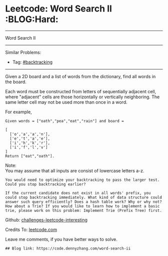 # Leetcode: Word Search II     :BLOG:Hard:


---

Word Search II  

---

Similar Problems:  
-   Tag: [#backtracking](https://code.dennyzhang.com/tag/backtracking)

---

Given a 2D board and a list of words from the dictionary, find all words in the board.  

Each word must be constructed from letters of sequentially adjacent cell, where "adjacent" cells are those horizontally or vertically neighboring. The same letter cell may not be used more than once in a word.  

For example,  

    Given words = ["oath","pea","eat","rain"] and board =
    
    [
      ['o','a','a','n'],
      ['e','t','a','e'],
      ['i','h','k','r'],
      ['i','f','l','v']
    ]
    Return ["eat","oath"].

Note:  
You may assume that all inputs are consist of lowercase letters a-z.  

    You would need to optimize your backtracking to pass the larger test. Could you stop backtracking earlier?
    
    If the current candidate does not exist in all words' prefix, you
    could stop backtracking immediately. What kind of data structure could
    answer such query efficiently? Does a hash table work? Why or why not?
    How about a Trie? If you would like to learn how to implement a basic
    trie, please work on this problem: Implement Trie (Prefix Tree) first.

Github: [challenges-leetcode-interesting](https://github.com/DennyZhang/challenges-leetcode-interesting/tree/master/word-search-ii)  

Credits To: [leetcode.com](https://leetcode.com/problems/word-search-ii/description/)  

Leave me comments, if you have better ways to solve.  

    ## Blog link: https://code.dennyzhang.com/word-search-ii